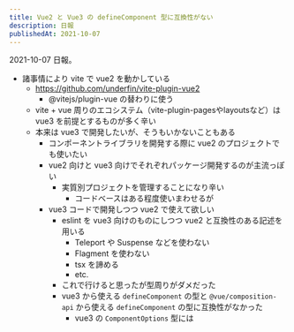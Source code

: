 ```yaml
---
title: Vue2 と Vue3 の defineComponent 型に互換性がない
description: 日報
publishedAt: 2021-10-07
---
```


2021-10-07 日報。

- 諸事情により vite で vue2 を動かしている
  - https://github.com/underfin/vite-plugin-vue2
    - @vitejs/plugin-vue の替わりに使う
  - vite + vue 周りのエコシステム（vite-plugin-pagesやlayoutsなど）は vue3 を前提とするものが多く辛い
  - 本来は vue3 で開発したいが、そうもいかないこともある
    - コンポーネントライブラリを開発する際に vue2 のプロジェクトでも使いたい
    - vue2 向けと vue3 向けでそれぞれパッケージ開発するのが主流っぽい
      - 実質別プロジェクトを管理することになり辛い
        - コードベースはある程度使いまわせるが
    - vue3 コードで開発しつつ vue2 で使えて欲しい
      - eslint を vue3 向けのものにしつつ vue2 と互換性のある記述を用いる
        - Teleport や Suspense などを使わない
        - Flagment を使わない
        - tsx を諦める
        - etc.
      - これで行けると思ったが型周りがダメだった
      - vue3 から使える `defineComponent` の型と `@vue/composition-api` から使える `defineComponent` の型に互換性がなかった
        - vue3 の `ComponentOptions` 型には 
